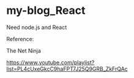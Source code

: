 # my-blog_React

Need node.js and React

Reference:

The Net Ninja

https://www.youtube.com/playlist?list=PL4cUxeGkcC9haFPT7J25Q9GRB_ZkFrQAc
